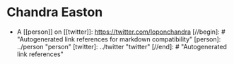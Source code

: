 # Chandra Easton

 - A [[person]] on [[twitter]]: https://twitter.com/loponchandra
[//begin]: # "Autogenerated link references for markdown compatibility"
[person]: ../person "person"
[twitter]: ../twitter "twitter"
[//end]: # "Autogenerated link references"